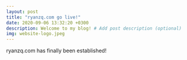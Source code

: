 ```yaml
---
layout: post
title: "ryanzq.com go live!"
date: 2020-09-06 13:32:20 +0300
description: Welcome to my blog! # Add post description (optional)
img: website-logo.jpeg
---
```

ryanzq.com has finally been established!